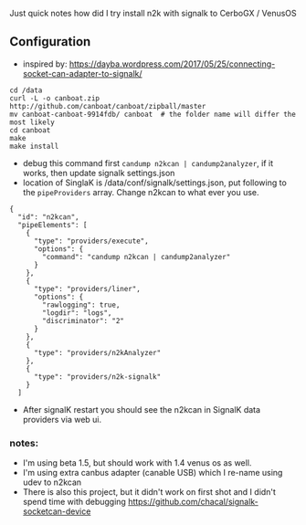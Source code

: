 Just quick notes how did I try install n2k with signalk to CerboGX / VenusOS

## Configuration
* inspired by: https://dayba.wordpress.com/2017/05/25/connecting-socket-can-adapter-to-signalk/
```
cd /data
curl -L -o canboat.zip http://github.com/canboat/canboat/zipball/master
mv canboat-canboat-9914fdb/ canboat  # the folder name will differ the most likely
cd canboat
make
make install
```
* debug this command first `candump n2kcan | candump2analyzer`, if it works, then update signalk settings.json
* location of SinglaK is /data/conf/signalk/settings.json, put following to the `pipeProviders` array. Change n2kcan to what ever you use.
```
{
  "id": "n2kcan",
  "pipeElements": [
    {
      "type": "providers/execute",
      "options": {
        "command": "candump n2kcan | candump2analyzer"
      }
    },
    {
      "type": "providers/liner",
      "options": {
        "rawlogging": true,
        "logdir": "logs",
        "discriminator": "2"
      }
    },
    {
      "type": "providers/n2kAnalyzer"
    },
    {
      "type": "providers/n2k-signalk"
    }
  ]
```

* After signalK restart you should see the n2kcan in SignalK data providers via web ui.


### notes:
* I'm using beta 1.5, but should work with 1.4 venus os as well.
* I'm using extra canbus adapter (canable USB) which I re-name using udev to n2kcan
* There is also this project, but it didn't work on first shot and I didn't spend time with debugging
https://github.com/chacal/signalk-socketcan-device
